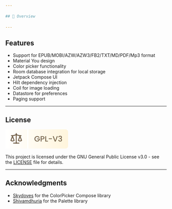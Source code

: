 ```yaml
---

## 👀 Overview 

---
```


## Features

- Support for EPUB/MOBI/AZW/AZW3/FB2/TXT/MD/PDF/Mp3 format
- Material You design
- Color picker functionality
- Room database integration for local storage
- Jetpack Compose UI
- Hilt dependency injection
- Coil for image loading
- Datastore for preferences
- Paging support

--- 

## License

[![GNU GPLv3 License](https://raw.githubusercontent.com/Rics-Dev/uRead/main/.github/Licence.svg)](https://www.gnu.org/licenses/gpl-3.0.en.html)

This project is licensed under the GNU General Public License v3.0 - see the [LICENSE](LICENSE) file for details.

---

## Acknowledgments

- [Skydoves](https://github.com/skydoves) for the ColorPicker Compose library
- [Shivamdhuria](https://github.com/Shivamdhuria) for the Palette library
